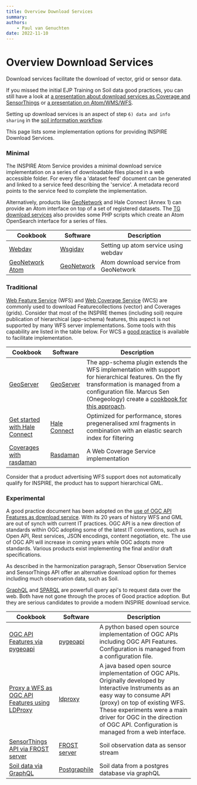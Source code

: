 ```yaml
---
title: Overview Download Services
summary: 
authors:
    - Paul van Genuchten
date: 2022-11-10
---
```


# Overview Download Services

Download services facilitate the download of vector, grid or sensor data. 

If you missed the initial EJP Training on Soil data good practices, you can still have a look at [a presentation about download services as Coverage and SensorThings](https://wur.yuja.com/V/Video?v=184380&node=785951&a=1565884354&autoplay=1) or [a presentation on Atom/WMS/WFS](https://wur.yuja.com/V/Video?v=184438&node=786146&a=1735271407&autoplay=1).

Setting up download services is an aspect of step `6) data and info sharing` in the [soil information workflow](https://www.isric.org/index.php/utilise/community-practice).

This page lists some implementation options for providing INSPIRE Download Services.

### Minimal

The INSPIRE Atom Service provides a minimal download service implementation on a series of downloadable files placed in a web accessible folder. For every file a 'dataset feed' document can be generated and linked to a service feed describing the 'service'. A metadata record points to the service feed to complete the implementation.

Alternatively, products like [GeoNetwork](https://geonetwork-opensource.org/manuals/3.10.x/en/tutorials/inspire/download-atom.html) and Hale Connect (Annex 1) can provide an Atom interface on top of a set of registered datasets. The [TG download services](https://inspire.ec.europa.eu/documents/technical-guidance-implementation-inspire-download-services) also provides some PHP scripts which create an Atom OpenSearch interface for a series of files.

| Cookbook | Software | Description |
| --- | --- | --- |
| [Webdav](tools/webdav.md) | [Wsgidav](https://wsgidav.readthedocs.io) | Setting up atom service using webdav |
| [GeoNetwork Atom](tools/geonetwork.md) | [GeoNetwork](https://geonetwork-opensource.org) | Atom download service from GeoNetwork |

### Traditional

[Web Feature Service](https://www.ogc.org/standards/wfs) (WFS) and [Web Coverage Service](https://www.ogc.org/standards/wcs) (WCS) are commonly used to download Featurecollections (vector) and Coverages (grids). Consider that most of the INSPIRE themes (including soil) require publication of hierarchical (app-schema) features, this aspect is not supported by many WFS server implementations. Some tools with this capability are listed in the table below. For WCS a [good practice](https://inspire-wcs.eu/) is available to facilitate implementation.

| Cookbook | Software | Description |
| --- | --- | --- |
| [GeoServer](tools/geoserver.md) | [GeoServer](https://geoserver.org/) | The app-schema plugin extends the WFS implementation with support for hierarchical features. On the fly transformation is managed from a configuration file. Marcus Sen (Onegeology) create a [cookbook for this approach](https://onegeology.org/docs/technical/OneGeologyWFSCookbook_v1.4.pdf). |
| [Get started with Hale Connect](https://help.wetransform.to/docs/getting-started/2018-04-28-quick-start) | [Hale Connect](https://www.wetransform.to/products/haleconnect/) | Optimized for performance, stores pregeneralised xml fragments in combination with an elastic search index for filtering |
| [Coverages with rasdaman](tools/rasdaman.md) | [Rasdaman](https://www.rasdaman.org/) | A Web Coverage Service implementation |

Consider that a product advertising WFS support does not automatically qualify for INSPIRE, the product has to support hierarchical GML.

### Experimental

A good practice document has been adopted on the [use of OGC API Features as download service](https://inspire.ec.europa.eu/good-practice/ogc-api-%E2%80%93-features-inspire-download-service). With its 20 years of history WFS and GML are out of synch with current IT practices. OGC API is a new direction of standards within OGC adopting some of the latest IT conventions, such as Open API, Rest services, JSON encodings, content negotiation, etc. The use of OGC API will increase in coming years while OGC adopts more standards. Various products exist implementing the final and/or draft specifications. 

As described in the harmonization paragraph, Sensor Observation Service and SensorThings API offer an alternative download option for themes including much observation data, such as Soil.

[GraphQL](https://graphile.org) and [SPARQL](https://www.w3.org/TR/sparql11-query/) are powerfull query api's to request data over the web. Both have not gone through the proces of Good practice adoption. But they are serious candidates to provide a modern INSPIRE download service.

| Cookbook | Software | Description |
| --- | --- | --- |
| [OGC API Features via pygeoapi](tools/pygeoapi.md) | [pygeoapi](https://pygeoapi.io) | A python based open source implementation of OGC APIs including OGC API Features. Configuration is managed from a configuration file. |
| [Proxy a WFS as OGC API Features using LDProxy](tools/ldproxy.md) | [ldproxy](https://github.com/interactive-instruments/ldproxy) | A java based open source implementation of OGC APIs. Originally developed by Interactive Instruments as an easy way to consume API (proxy) on top of existing WFS. These experiments were a main driver for OGC in the direction of OGC API. Configuration is managed from a web interface. |
| [SensorThings API via FROST server](tools/frost-server.md) | [FROST server](https://fraunhoferiosb.github.io/FROST-Server/) | Soil observation data as sensor stream |
| [Soil data via GraphQL](tools/postgraphile.md) | [Postgraphile](https://www.graphile.org/postgraphile/) | Soil data from a postgres database via graphQL |


